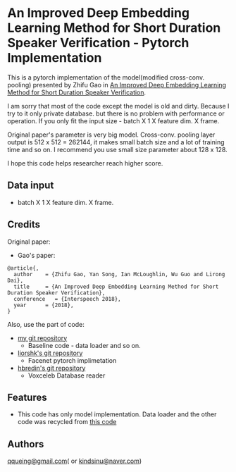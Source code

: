 # An Improved Deep Embedding Learning Method for Short Duration Speaker Verification -  Pytorch Implementation

This is a pytorch implementation of the model(modified cross-conv. pooling) presented by Zhifu Gao in [An Improved Deep Embedding Learning Method for Short Duration Speaker Verification](https://kar.kent.ac.uk/67451/).

I am sorry that most of the code except the model is old and dirty. Because I try to it only private database. but there is no problem with performance or operation. If you only fit the input size - batch X 1 X feature dim. X frame.

Original paper's parameter is very big model. Cross-conv. pooling layer output is 512 x 512 = 262144, it makes small batch size and a lot of training time and so on. I recommend you use small size parameter about 128 x 128.

I hope this code helps researcher reach higher score.

## Data input
 - batch X 1 X feature dim. X frame.

## Credits
Original paper:
- Gao's paper:
```
@article{,
  author    = {Zhifu Gao, Yan Song, Ian McLoughlin, Wu Guo and Lirong Dai},
  title     = {An Improved Deep Embedding Learning Method for Short Duration Speaker Verification},
  conference   = {Interspeech 2018},
  year      = {2018},
}
```

Also, use the part of code:
- [my git repository](https://github.com/qqueing/DeepSpeaker-pytorch)
   - Baseline code - data loader and so on.
- [liorshk's git repository](https://github.com/liorshk/facenet_pytorch)
   - Facenet pytorch implimetation
- [hbredin's git repository](https://github.com/hbredin/pyannote-db-voxceleb)
   - Voxceleb Database reader


## Features
 - This code has only model implementation. Data loader and the other code was recycled from [this code](https://github.com/qqueing/DeepSpeaker-pytorch)


## Authors
qqueing@gmail.com( or kindsinu@naver.com)

